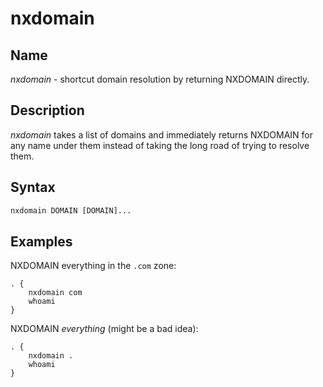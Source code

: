 # nxdomain

## Name

*nxdomain* - shortcut domain resolution by returning NXDOMAIN directly.

## Description

*nxdomain* takes a list of domains and immediately returns NXDOMAIN for any name under them instead
 of taking the long road of trying to resolve them.

## Syntax

~~~ txt
nxdomain DOMAIN [DOMAIN]...
~~~

## Examples

NXDOMAIN everything in the `.com` zone:

~~~ corefile
. {
    nxdomain com
    whoami
}
~~~

NXDOMAIN *everything* (might be a bad idea):

~~~ corefile
. {
    nxdomain .
    whoami
}
~~~

